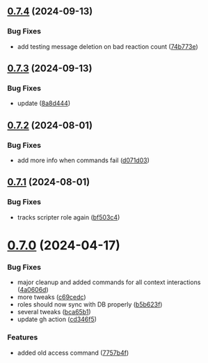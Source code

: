 ## [0.7.4](https://github.com/Torwent/wasp-discord/compare/v0.7.3...v0.7.4) (2024-09-13)


### Bug Fixes

* add testing message deletion on bad reaction count ([74b773e](https://github.com/Torwent/wasp-discord/commit/74b773e86d347e0b3c342683470c64c7ed596db1))



## [0.7.3](https://github.com/Torwent/wasp-discord/compare/v0.7.2...v0.7.3) (2024-09-13)


### Bug Fixes

* update ([8a8d444](https://github.com/Torwent/wasp-discord/commit/8a8d44495702897b357ea4aac4bacebf609f9cec))



## [0.7.2](https://github.com/Torwent/wasp-discord/compare/v0.7.1...v0.7.2) (2024-08-01)


### Bug Fixes

* add more info when commands fail ([d071d03](https://github.com/Torwent/wasp-discord/commit/d071d037c7fcf670f5302ea8c67421782d817ce7))



## [0.7.1](https://github.com/Torwent/wasp-discord/compare/v0.7.0...v0.7.1) (2024-08-01)


### Bug Fixes

* tracks scripter role again ([bf503c4](https://github.com/Torwent/wasp-discord/commit/bf503c4b8ecd0b9b3697af78c5d191ddeae87550))



# [0.7.0](https://github.com/Torwent/wasp-discord/compare/v0.6.2...v0.7.0) (2024-04-17)


### Bug Fixes

* major cleanup and added commands for all context interactions ([4a0606d](https://github.com/Torwent/wasp-discord/commit/4a0606d30837488a371df05598459316b29f340f))
* more tweaks ([c69cedc](https://github.com/Torwent/wasp-discord/commit/c69cedca4c422f2151e10e13f21be92602eaf9b8))
* roles should now sync with DB properly ([b5b623f](https://github.com/Torwent/wasp-discord/commit/b5b623f10e174b2d800799b1ebf9d64a6794e3ad))
* several tweaks ([bca65b1](https://github.com/Torwent/wasp-discord/commit/bca65b1dca60cc69e089a06f34b053815e5589f2))
* update gh action ([cd346f5](https://github.com/Torwent/wasp-discord/commit/cd346f5af421e513d75bfddf374edb40465e3196))


### Features

* added old access command ([7757b4f](https://github.com/Torwent/wasp-discord/commit/7757b4ffcc7597e0e9d70d58dbad172f06b87ad1))



